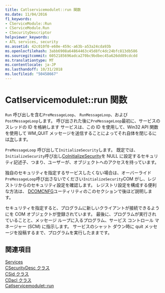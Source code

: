 ```yaml
---
title: Catlservicemodulet::run 関数
ms.date: 11/04/2016
f1_keywords:
- CServiceModule::Run
- CServiceModule.Run
- CSecurityDescriptor
helpviewer_keywords:
- ATL services, security
ms.assetid: 42c010f0-e60e-459c-a63b-a53a24cda93b
ms.openlocfilehash: 3abb6908a64864463c45d8fc4dc24bfc813db586
ms.sourcegitcommit: 6052185696adca270bc9bdbec45a626dd89cdcdd
ms.translationtype: MT
ms.contentlocale: ja-JP
ms.lasthandoff: 10/31/2018
ms.locfileid: "50458667"
---
```

# <a name="catlservicemoduletrun-function"></a>Catlservicemodulet::run 関数

`Run` 呼び出しを含む`PreMessageLoop`、 `RunMessageLoop`、および`PostMessageLoop`します。 呼び出された後に`PreMessageLoop`最初に、サービスのスレッドの ID を格納します サービスは、この ID を使用して、Win32 API 関数を使用して WM_QUIT メッセージを送信することによってそれ自体を閉じるには[次](https://msdn.microsoft.com/library/windows/desktop/ms644946)します。

`PreMessageLoop` 呼び出して`InitializeSecurity`します。 既定では、`InitializeSecurity`呼び出し[CoInitializeSecurity](/windows/desktop/api/combaseapi/nf-combaseapi-coinitializesecurity)を NULL に設定するセキュリティ記述子、つまり、ユーザーが、オブジェクトへのアクセスを持っています。

独自のセキュリティを指定するサービスしたくない場合は、オーバーライド`PreMessageLoop`呼び出さないでください`InitializeSecurity`COM がし、レジストリからのセキュリティ設定を確認します。 レジストリ設定を構成する便利な方法は、 [DCOMCNFG](../atl/dcomcnfg.md)ユーティリティのこのセクションで後ほど説明します。

セキュリティを指定すると、プログラムに新しいクライアントが接続できるようにを COM オブジェクトが登録されています。 最後に、プログラムが実行されていることと、メッセージ ループに入るプログラム、サービス コントロール マネージャー (SCM) に指示します。 サービスのシャット ダウン時に quit メッセージを投稿するまで、プログラムを実行したままです。

## <a name="see-also"></a>関連項目

[Services](../atl/atl-services.md)<br/>
[CSecurityDesc クラス](../atl/reference/csecuritydesc-class.md)<br/>
[CSid クラス](../atl/reference/csid-class.md)<br/>
[CDacl クラス](../atl/reference/cdacl-class.md)<br/>
[Catlservicemodulet::run](../atl/reference/catlservicemodulet-class.md#run)

